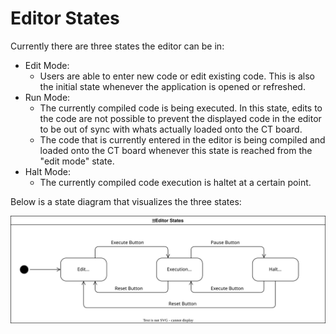 # Editor States

Currently there are three states the editor can be in:
* Edit Mode:
  * Users are able to enter new code or edit existing code. This is also the initial state whenever the application is opened or refreshed.
* Run Mode:
  * The currently compiled code is being executed. In this state, edits to the code are not possible to prevent the displayed code in the editor to be out of sync with whats actually loaded onto the CT board.
  * The code that is currently entered in the editor is being compiled and loaded onto the CT board whenever this state is reached from the "edit mode" state.
* Halt Mode:
  * The currently compiled code execution is haltet at a certain point.

Below is a state diagram that visualizes the three states:

![Editor State Diagram](assets/editor-states.svg)